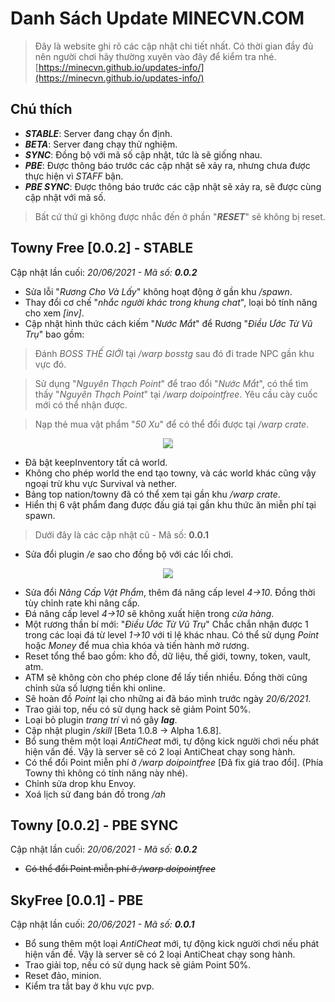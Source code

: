 
# Danh Sách Update MINECVN.COM

> Đây là website ghi rõ các cập nhật chi tiết nhất. Có thời gian đầy đủ nên người chơi hãy thường xuyên vào đây để kiểm tra nhé. 
> [https://minecvn.github.io/updates-info/](https://minecvn.github.io/updates-info/)

## Chú thích

* ***STABLE***: Server đang chạy ổn định.
* ***BETA***: Server đang chạy thử nghiệm. 
* ***SYNC***: Đồng bộ với mã số cập nhật, tức là sẽ giống nhau.
* ***PBE***: Được thông báo trước các cập nhật sẽ xảy ra, nhưng chưa được thực hiện vì *STAFF* bận.
* ***PBE SYNC***: Được thông báo trước các cập nhật sẽ xảy ra, sẽ được cùng cập nhật với mã số.

> Bất cứ thứ gì không được nhắc đến ở phần "***RESET***" sẽ không bị reset.

## Towny Free [0.0.2] - STABLE
Cập nhật lần cuối: *20/06/2021 - Mã số: **0.0.2***
 * Sửa lỗi "*Rương Cho Và Lấy*" không hoạt động ở gần khu */spawn*.
 * Thay đổi cơ chế "*nhắc người khác trong khung chat*", loại bỏ tính năng cho xem *[inv]*.
 * Cập nhật hình thức cách kiếm "*Nước Mắt*" để Rương "*Điều Ước Từ Vũ Trụ*" bao gồm:
> Đánh *BOSS THẾ GIỚI* tại */warp bosstg* sau đó đi trade NPC gần khu vực đó.

> Sử dụng "*Nguyên Thạch Point*" để trao đổi "*Nước Mắt*", có thể tìm thấy "*Nguyên Thạch Point*" tại */warp doipointfree*.
Yêu cầu cày cuốc mới có thể nhận được.

 > Nạp thẻ mua vật phẩm "*50 Xu*"  để có thể đổi được tại */warp crate*.
<center><img style="-webkit-user-select: none;margin: auto;background-color: hsl(0, 0%, 90%);transition: background-color 300ms;" src="https://minecvn.com/img/gif/ruong.gif"></center>

 * Đã bật keepInventory tất cả world.
 * Không cho phép world the end tạo towny, và các world khác cũng vậy ngoại trừ khu vực Survival và nether.
 * Bảng top nation/towny đã có thể xem tại gần khu */warp crate*.
 * Hiển thị 6 vật phẩm đang được đấu giá tại gần khu thức ăn miễn phí tại spawn.

> Dưới đây là các cập nhật cũ - Mã số: **0.0.1**

* Sửa đổi plugin */e* sao cho đồng bộ với các lối chơi.

<center><img style="-webkit-user-select: none;margin: auto;background-color: hsl(0, 0%, 90%);transition: background-color 300ms;" src="https://minecvn.com/img/gif/ae.gif"></center>

* Sửa đổi *Nâng Cấp Vật Phẩm*, thêm đá nâng cấp level *4->10*.
Đồng thời tùy chỉnh rate khi nâng cấp.
* Đá nâng cấp level *4->10* sẽ không xuất hiện trong *cửa hàng*.
* Một rương thần bí mới: "*Điều Ước Từ Vũ Trụ*"
Chắc chắn nhận được 1 trong các loại đá từ level *1->10* với tỉ lệ khác nhau.
Có thể sử dụng *Point* hoặc *Money* để mua chìa khóa và tiến hành mở rương.
* Reset tổng thể bao gồm: kho đồ, dữ liệu, thế giới, towny, token, vault, atm.
* ATM sẽ không còn cho phép clone để lấy tiền nhiều. Đồng thời cũng chỉnh sửa số lượng tiền khi online.
* Sẽ hoàn đồ *Point* lại cho những ai đã báo mình trước ngày *20/6/2021*.
* Trao giải top, nếu có sử dụng hack sẽ giảm Point 50%.
* Loại bỏ plugin *trang trí* vì nó gây ***lag***.
* Cập nhật plugin */skill* [Beta 1.0.8 -> Alpha 1.6.8].
* Bổ sung thêm một loại *AntiCheat* mới, tự động kick người chơi nếu phát hiện vấn đề. Vậy là server sẽ có 2 loại AntiCheat chạy song hành.
* Có thể đổi Point miễn phí ở */warp doipointfree* [Đã fix giá trao đổi].
(Phía Towny thì không có tính năng này nhé).
* Chỉnh sửa drop khu Envoy.
* Xoá lịch sử đang bán đồ trong */ah*

## Towny [0.0.2] - PBE SYNC
Cập nhật lần cuối: *20/06/2021 - Mã số: **0.0.2***
* ~~Có thể đổi Point miễn phí ở */warp doipointfree*~~

## SkyFree [0.0.1] - PBE 
Cập nhật lần cuối: *20/06/2021 - Mã số: **0.0.1***
* Bổ sung thêm một loại *AntiCheat* mới, tự động kick người chơi nếu phát hiện vấn đề. Vậy là server sẽ có 2 loại AntiCheat chạy song hành.
* Trao giải top, nếu có sử dụng hack sẽ giảm Point 50%.
* Reset đảo, minion.
* Kiểm tra tắt bay ở khu vực pvp.
